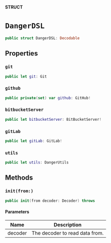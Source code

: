 **STRUCT**

# `DangerDSL`

```swift
public struct DangerDSL: Decodable
```

## Properties
### `git`

```swift
public let git: Git
```

### `github`

```swift
public private(set) var github: GitHub!
```

### `bitbucketServer`

```swift
public let bitbucketServer: BitBucketServer!
```

### `gitLab`

```swift
public let gitLab: GitLab!
```

### `utils`

```swift
public let utils: DangerUtils
```

## Methods
### `init(from:)`

```swift
public init(from decoder: Decoder) throws
```

#### Parameters

| Name | Description |
| ---- | ----------- |
| decoder | The decoder to read data from. |